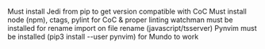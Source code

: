 Must install Jedi from pip to get version compatible with CoC
Must install node (npm), ctags, pylint for CoC & proper linting
watchman must be installed for rename import on file rename (javascript/tsserver)
Pynvim must be installed (pip3 install --user pynvim) for Mundo to work
